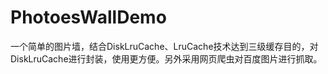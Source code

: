 # PhotoesWallDemo
一个简单的图片墙，结合DiskLruCache、LruCache技术达到三级缓存目的，对DiskLruCache进行封装，使用更方便。另外采用网页爬虫对百度图片进行抓取。
